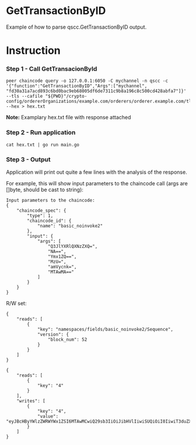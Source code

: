 # GetTransactionByID

Example of how to parse qscc.GetTransactionByID output.

# Instruction

### Step 1 - Call GetTransacionById 

```
peer chaincode query -o 127.0.0.1:6050 -C mychannel -n qscc -c '{"function":"GetTransactionByID","Args":["mychannel", "fd30a31a7acd893c6bd0bac9eb68005df6de7311c9b8a196c8c500cd428abfa7"]}' --tls --cafile "${PWD}"/crypto-config/ordererOrganizations/example.com/orderers/orderer.example.com/tls/ca.crt --hex > hex.txt
```

**Note:**
Examplary hex.txt file with response attached

### Step 2 - Run application

```
cat hex.txt | go run main.go
```

### Step 3 - Output

Application will print out quite a few lines with the analysis of the response. 

For example, this will show input parameters to the chaincode call (args are []byte, should be cast to string):
```
Input parameters to the chaincode:
{
    "chaincode_spec": {
        "type": 1,
        "chaincode_id": {
            "name": "basic_noinvoke2"
        },
        "input": {
            "args": [
                "Q3JlYXRlQXNzZXQ=",
                "NA==",
                "Ymx1ZQ==",
                "MzU=",
                "amVycnk=",
                "MTAwMA=="
            ]
        }
    }
}
```

R/W set:
```
{
    "reads": [
        {
            "key": "namespaces/fields/basic_noinvoke2/Sequence",
            "version": {
                "block_num": 52
            }
        }
    ]
}

{
    "reads": [
        {
            "key": "4"
        }
    ],
    "writes": [
        {
            "key": "4",
            "value": "eyJBcHByYWlzZWRWYWx1ZSI6MTAwMCwiQ29sb3IiOiJibHVlIiwiSUQiOiI0IiwiT3duZXIiOiJqZXJyeSIsIlNpemUiOjM1fQ=="
        }
    ]
}
```


